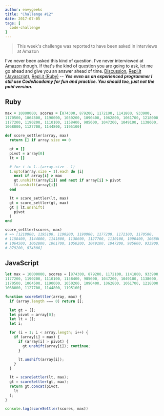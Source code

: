 ```yaml
---
author: envygeeks
title: "Challenge #12"
date: 2017-07-05
tags: [
  code-challenge
]
---
```


[1]: https://amazon.com
[2]: https://discuss.codecademy.com/t/challenge-top-score-sorter/148011
[3]: https://repl.it/JOfH/latest
[4]: https://repl.it/JOfP/latest

> This week's challenge was reported to have been asked in interviews at Amazon

I've never been asked this kind of question.  I've never interviewed at
[Amazon][1] though.  If that's the kind of question you are going to ask, let me
go ahead and give you an answer ahead of time. [Discussion][1], [Repl.it
(Javascript)][2], [Repl.it (Ruby)][3] -- ***Yes even as an experienced
programmer I still use CodeAcadamy for fun and practice. You should too, just
not the paid version.***

<!-- MORE -->

## Ruby

```ruby
max = 10000000; scores = [874300, 879200, 1172100, 1141800, 933900,
1170500, 1064500, 1190000, 1050200, 1090400, 1062800, 1061700, 1218000,
1177200, 1190200, 1110100, 1158400, 985600, 1047200, 1049100, 1138600,
1068000, 1127700, 1144800, 1195100]

def score_settler(array, max)
  return [] if array.size == 0

  gt = []
  pivot = array[0]
  lt = []

  # for i in 1..(array.size - 1)
  1.upto(array.size - 1).each do |i|
    next if array[i] > max
    gt.unshift(array[i]) and next if array[i] > pivot
    lt.unshift(array[i])
  end

  lt = score_settler(lt, max)
  gt = score_settler(gt, max)
  gt | lt.unshift(
    pivot
  )
end

score_settler(scores, max)
# => [1218000, 1195100, 1190200, 1190000, 1177200, 1172100, 1170500,
# 1158400, 1144800, 1141800, 1138600, 1127700, 1110100, 1090400, 1068000,
# 1064500, 1062800, 1061700, 1050200, 1049100, 1047200, 985600, 933900,
# 879200, 874300]
```

## JavaScript

```javascript
let max = 10000000, scores = [874300, 879200, 1172100, 1141800, 933900,
1177200, 1190200, 1110100, 1158400, 985600, 1047200, 1049100, 1138600,
1170500, 1064500, 1190000, 1050200, 1090400, 1062800, 1061700, 1218000,
1068000, 1127700, 1144800, 1195100]

function scoreSettler(array, max) {
  if (array.length === 0) return [];

  let gt = [];
  let pivot = array[0];
  let lt = [];
  let i;

  for (i = 1; i < array.length; i++) {
    if (array[i] < max) {
      if (array[i] > pivot) {
        gt.unshift(array[i]); continue;
      }

      lt.unshift(array[i]);
    }
  }

  lt = scoreSettler(lt, max);
  gt = scoreSettler(gt, max);
  return gt.concat(pivot,
    lt
  );
}

console.log(scoreSettler(scores, max))
```

